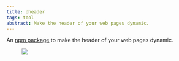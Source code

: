 ```yaml
---
title: dheader
tags: tool
abstract: Make the header of your web pages dynamic.
---
```

An [npm package](https://www.npmjs.com/package/dheader) to make the header of your web pages dynamic.

<figure>
<img src="/img/dheader/dynamic-header.gif" />
</figure>
